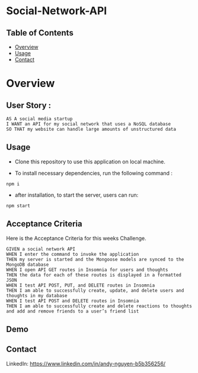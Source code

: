 # Social-Network-API

## Table of Contents

- [Overview](#overview)
- [Usage](#usage)
- [Contact](#contact)

# Overview

## User Story : 

```
AS A social media startup
I WANT an API for my social network that uses a NoSQL database
SO THAT my website can handle large amounts of unstructured data
```


## Usage


* Clone this repository to use this application on local machine.

* To install necessary dependencies, run the following command :

```
npm i
```
* after installation, to start the server, users can run:

 ```
npm start
```


## Acceptance Criteria

Here is the Acceptance Criteria for this weeks Challenge.

```
GIVEN a social network API
WHEN I enter the command to invoke the application
THEN my server is started and the Mongoose models are synced to the MongoDB database
WHEN I open API GET routes in Insomnia for users and thoughts
THEN the data for each of these routes is displayed in a formatted JSON
WHEN I test API POST, PUT, and DELETE routes in Insomnia
THEN I am able to successfully create, update, and delete users and thoughts in my database
WHEN I test API POST and DELETE routes in Insomnia
THEN I am able to successfully create and delete reactions to thoughts and add and remove friends to a user’s friend list
```


## Demo


## Contact
LinkedIn: https://www.linkedin.com/in/andy-nguyen-b5b356256/
